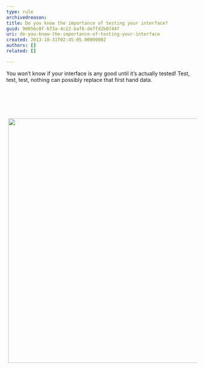 ```yaml
---
type: rule
archivedreason: 
title: Do you know the importance of testing your interface?
guid: 90056c0f-b73a-4c22-baf6-de7fd2b0744f
uri: do-you-know-the-importance-of-testing-your-interface
created: 2013-10-31T02:45:05.0000000Z
authors: []
related: []

---
```





<p class="MsoListParagraph">You won’t know if your interface is any good until it’s
actually tested! Test, test, test, nothing can possibly replace that first hand
data.</p>


<br><excerpt class='endintro'></excerpt><br>
<p>​<img alt="" style="margin&#58;5px;width&#58;650px;" /><img src="/DesignandPresentation/RulestoBetterInterfacesGeneral/PublishingImages/UsabilityTesting.jpg" alt="" style="margin&#58;5px;width&#58;650px;" /></p>


